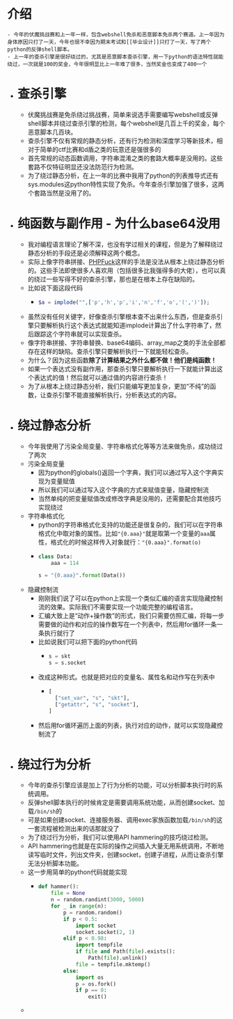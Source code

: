 # 介绍
	- 今年的伏魔挑战赛和上一年一样，包含webshell免杀和恶意脚本免杀两个赛道。上一年因为身体原因只打了一天，今年也很不幸因为期末考试和[[毕业设计]]只打了一天，写了两个python的反弹shell脚本。
	- 上一年的查杀引擎是很好绕过的，尤其是恶意脚本查杀引擎，用一下python的语法特性就能绕过，一次就是100的奖金，今年很明显比上一年难了很多，当然奖金也变成了400一个
- # 查杀引擎
	- 伏魔挑战赛是免杀绕过挑战赛，简单来说选手需要编写webshell或反弹shell脚本并绕过查杀引擎的检测，每个webshell是几百上千的奖金，每个恶意脚本几百块。
	- 查杀引擎不仅有常规的静态分析，还有行为检测和深度学习等新技术，相对于简单的ctf比赛和d盾之类的玩意还是强很多的
	- 首先常规的动态函数调用，字符串混淆之类的套路大概率是没用的。这些套路不仅特征明显还没法防范行为检测。
	- 为了绕过静态分析，在上一年的比赛中我用了python的列表推导式还有sys.modules这python特性实现了免杀。今年查杀引擎加强了很多，这两个套路当然是没用了的。
- # 纯函数与副作用 - 为什么base64没用
	- 我对编程语言理论了解不深，也没有学过相关的课程，但是为了解释绕过静态分析的手段还是必须解释这两个概念。
	- 实际上像字符串拼接、[PHPFuck](https://splitline.github.io/PHPFuck/)这样的手法是没法从根本上绕过静态分析的。这些手法即使很多人喜欢用（包括很多比我强得多的大佬），也可以真的绕过一些写得不好的查杀引擎，那也是在根本上存在缺陷的。
	- 比如说下面这段代码
		- ```php
		  $a = implode("",['p','h','p','i','n','f','o','(',')']);
		  ```
	- 虽然没有任何关键字，好像查杀引擎根本查不出来什么东西，但是查杀引擎只要解析执行这个表达式就能知道implode计算出了什么字符串了，然后跟踪这个字符串就可以实现查杀。
	- 像字符串拼接、字符串替换、base64编码、array_map之类的手法全部都存在这样的缺陷。查杀引擎只要解析执行一下就能轻松查杀。
	- 为什么？因为这些函数**除了计算结果之外什么都不做！他们是纯函数！**
	- 如果一个表达式没有副作用，那查杀引擎只要解析执行一下就能计算出这个表达式的值！然后就可以通过值的内容进行查杀！
	- 为了从根本上绕过静态分析，我们只能编写更加复杂，更加“不纯”的函数，让查杀引擎不能直接解析执行，分析表达式的内容。
- # 绕过静态分析
	- 今年我使用了污染全局变量、字符串格式化等等方法来做免杀，成功绕过了两次
	- 污染全局变量
		- 因为python的globals()返回一个字典，我们可以通过写入这个字典实现为变量赋值
		- 所以我们可以通过写入这个字典的方式来赋值变量，隐藏控制流
		- 当然单纯的把变量赋值改成修改字典是没用的，还需要配合其他技巧实现绕过
	- 字符串格式化
		- python的字符串格式化支持的功能还是很复杂的，我们可以在字符串格式化中取对象的属性。比如``"{0.aaa}"``就是取第一个变量的`aaa`属性，格式化的时候这样传入对象就行：``"{0.aaa}".format(o)``
		- ```python
		  class Data:
		      aaa = 114
		  
		  s = "{0.aaa}".format(Data())
		  ```
	- 隐藏控制流
		- 刚刚我们说了可以在python上实现一个类似汇编的语言实现隐藏控制流的效果。实际我们不需要实现一个功能完整的编程语言。
		- 汇编大致上是“动作+操作数”的形式，我们只需要仿照汇编，将每一步需要做的动作和对应的操作数写在一个列表中，然后用for循环一条一条执行就行了
		- 比如说我们可以把下面的python代码
			- ```python
			  s = skt
			  s = s.socket
			  ```
		- 改成这种形式。也就是把对应的变量名、属性名和动作写在列表中
			- ```python
			  [
			    ["set_var", "s", "skt"],
			    ["getattr", "s", "socket"],
			  ]
			  ```
		- 然后用for循环遍历上面的列表，执行对应的动作，就可以实现隐藏控制流了
- # 绕过行为分析
	- 今年的查杀引擎应该是加上了行为分析的功能，可以分析脚本执行时的系统调用。
	- 反弹shell脚本执行的时候肯定是需要调用系统功能，从而创建socket、加载`/bin/sh`的
	- 可是如果创建socket、连接服务器、调用exec家族函数加载`/bin/sh`的这一套流程被检测出来的话那就没了
	- 为了绕过行为分析，我们可以使用API hammering的技巧绕过检测。
	- API hammering也就是在实际的操作之间插入大量无用系统调用，不断地读写临时文件，列出文件夹，创建socket，创建子进程，从而让查杀引擎无法分析脚本功能。
	- 这一步用简单的python代码就能实现
		- ```python
		  def hammer():
		      file = None
		      n = random.randint(3000, 5000)
		      for _ in range(n):
		          p = random.random()
		          if p < 0.5:
		              import socket
		              socket.socket(2, 1)
		          elif p < 0.98:
		              import tempfile
		              if file and Path(file).exists():
		                  Path(file).unlink()
		              file = tempfile.mktemp()
		          else:
		              import os
		              p = os.fork()
		              if p == 0:
		                  exit()
		  ```
	-